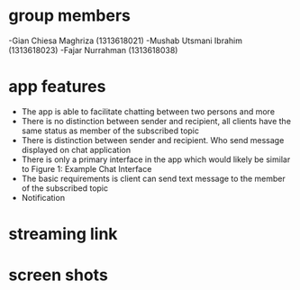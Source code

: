 # group members
-Gian Chiesa Maghriza (1313618021)
-Mushab Utsmani Ibrahim (1313618023)
-Fajar Nurrahman (1313618038)

# app features
- The app is able to facilitate chatting between two persons and more
- There is no distinction between sender and recipient, all clients have the same status as member of the subscribed topic
- There is distinction between sender and recipient. Who send message displayed on chat application
- There is only a primary interface in the app which would likely be similar to Figure 1: Example Chat Interface
- The basic requirements is client can send text message to the member of the subscribed topic
- Notification 

# streaming link

# screen shots
